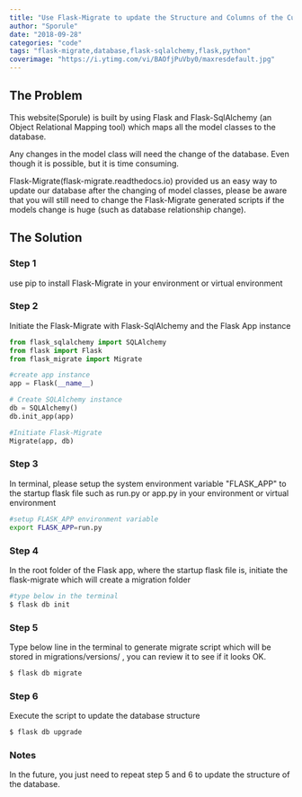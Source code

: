 ```yaml
---
title: "Use Flask-Migrate to update the Structure and Columns of the Current Database"
author: "Sporule"
date: "2018-09-28"
categories: "code"
tags: "flask-migrate,database,flask-sqlalchemy,flask,python"
coverimage: "https://i.ytimg.com/vi/BAOfjPuVby0/maxresdefault.jpg"
---
```


## The Problem

This website(Sporule) is built by using Flask and Flask-SqlAlchemy (an Object Relational Mapping tool) which maps all the model classes to the database.

Any changes in the model class will need the change of the database. Even though it is possible, but it is time consuming.

Flask-Migrate(flask-migrate.readthedocs.io) provided us an easy way to update our database after the changing of model classes, please be aware that you will still need to change the Flask-Migrate generated scripts if the models change is huge (such as database relationship change).

## The Solution

### Step 1
use pip to install Flask-Migrate in your environment or virtual environment
  
### Step 2

Initiate the Flask-Migrate with Flask-SqlAlchemy and the Flask App instance

```python
from flask_sqlalchemy import SQLAlchemy
from flask import Flask
from flask_migrate import Migrate

#create app instance
app = Flask(__name__)

# Create SQLAlchemy instance
db = SQLAlchemy()
db.init_app(app)

#Initiate Flask-Migrate
Migrate(app, db)
```

### Step 3

In terminal, please setup the system environment variable "FLASK_APP" to the startup flask file such as run.py or app.py in your environment or virtual environment

```bash
#setup FLASK_APP environment variable
export FLASK_APP=run.py
```

### Step 4

In the root folder of the Flask app, where the startup flask file is, initiate the flask-migrate which will create a migration folder

```bash
#type below in the terminal
$ flask db init
```

### Step 5

Type below line in the terminal to generate migrate script which will be stored in migrations/versions/ , you can review it to see if it looks OK.

```bash
$ flask db migrate
```

### Step 6

Execute the script to update the database structure

```bash
$ flask db upgrade
```

### Notes

In the future, you just need to repeat step 5 and 6 to update the structure of the database.